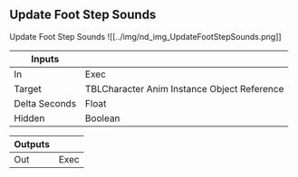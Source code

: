 ## Update Foot Step Sounds
Update Foot Step Sounds
![[../img/nd_img_UpdateFootStepSounds.png]]

|Inputs||
|--|--|
| In | Exec |
| Target | TBLCharacter Anim Instance Object Reference |
| Delta Seconds | Float |
| Hidden | Boolean |

|Outputs||
|--|--|
| Out | Exec |
